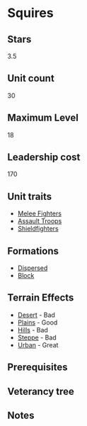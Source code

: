# Squires

## Stars
3.5

## Unit count
30

## Maximum Level
18

## Leadership cost
170

## Unit traits
* [Melee Fighters](../../unit-traits/melee-fighters.md)
* [Assault Troops](../../unit-traits/assault-troops.md)
* [Shieldfighters](../../unit-traits/shieldfighters.md)

## Formations
* [Dispersed](../../formations/dispersed.md)
* [Block](../../formations/block.md)

## Terrain Effects
* [Desert](../../terrain-effects/desert) - Bad
* [Plains](../../terrain-effects/plains) - Good
* [Hills](../../terrain-effects/hills) - Bad
* [Steppe](../../terrain-effects/steppe) - Bad
* [Urban](../../terrain-effects/urban) - Great

## Prerequisites

## Veterancy tree

## Notes
